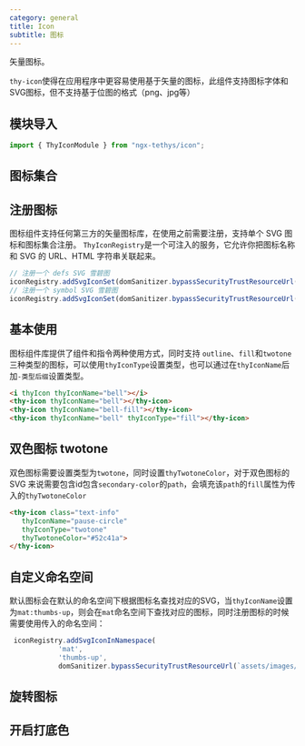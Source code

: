 ```yaml
---
category: general
title: Icon
subtitle: 图标
---
```


<div class="dg-alert dg-alert-info">矢量图标。</div>

`thy-icon`使得在应用程序中更容易使用基于矢量的图标，此组件支持图标字体和SVG图标，但不支持基于位图的格式（png、jpg等）

## 模块导入
```ts
import { ThyIconModule } from "ngx-tethys/icon";
```

## 图标集合
<example name="thy-icon-all-example" inline />

## 注册图标
图标组件支持任何第三方的矢量图标库，在使用之前需要注册，支持单个 SVG 图标和图标集合注册。
`ThyIconRegistry`是一个可注入的服务，它允许你把图标名称和 SVG 的 URL、HTML 字符串关联起来。

```ts
// 注册一个 defs SVG 雪碧图
iconRegistry.addSvgIconSet(domSanitizer.bypassSecurityTrustResourceUrl(`assets/icons/defs/svg/sprite.defs.svg`);
// 注册一个 symbol SVG 雪碧图
iconRegistry.addSvgIconSet(domSanitizer.bypassSecurityTrustResourceUrl(`assets/icons/symbol/svg/sprite.symbol.svg`);
```

## 基本使用
图标组件库提供了组件和指令两种使用方式，同时支持 `outline`、`fill`和`twotone`三种类型的图标，可以使用`thyIconType`设置类型，也可以通过在`thyIconName`后加`-类型后缀`设置类型。
```html
<i thyIcon thyIconName="bell"></i>
<thy-icon thyIconName="bell"></thy-icon>
<thy-icon thyIconName="bell-fill"></thy-icon>
<thy-icon thyIconName="bell" thyIconType="fill"></thy-icon>

```
<example name="thy-icon-basic-example" />

## 双色图标 twotone
双色图标需要设置类型为`twotone`，同时设置`thyTwotoneColor`，对于双色图标的 SVG 来说需要包含id包含`secondary-color`的`path`，会填充该`path`的`fill`属性为传入的`thyTwotoneColor`
```html
<thy-icon class="text-info" 
   thyIconName="pause-circle" 
   thyIconType="twotone" 
   thyTwotoneColor="#52c41a">
</thy-icon>
```
<example name="thy-icon-twotone-example" />

## 自定义命名空间
默认图标会在默认的命名空间下根据图标名查找对应的SVG，当`thyIconName`设置为`mat:thumbs-up`，则会在`mat`命名空间下查找对应的图标，同时注册图标的时候需要使用传入的命名空间：
```ts
 iconRegistry.addSvgIconInNamespace(
            'mat',
            'thumbs-up',
            domSanitizer.bypassSecurityTrustResourceUrl(`assets/images/icons/thumbs-up.svg`)
```
<example name="thy-icon-namespace-example" />

## 旋转图标

<example name="thy-icon-rotate-example" />


## 开启打底色

<example name="thy-icon-legging-example" />
